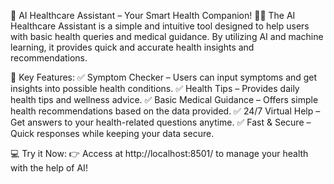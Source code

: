 🌟 AI Healthcare Assistant – Your Smart Health Companion! 🏥🤖
The AI Healthcare Assistant is a simple and intuitive tool designed to help users with basic health queries and medical guidance. By utilizing AI and machine learning, it provides quick and accurate health insights and recommendations.

🔹 Key Features:
✅ Symptom Checker – Users can input symptoms and get insights into possible health conditions.
✅ Health Tips – Provides daily health tips and wellness advice.
✅ Basic Medical Guidance – Offers simple health recommendations based on the data provided.
✅ 24/7 Virtual Help – Get answers to your health-related questions anytime.
✅ Fast & Secure – Quick responses while keeping your data secure.

💻 Try it Now:
👉 Access at http://localhost:8501/ to manage your health with the help of AI!
